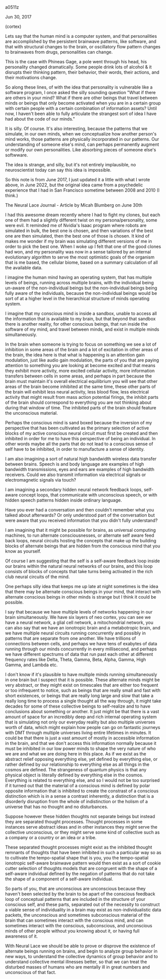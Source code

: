 a0511z

Jun 30, 2017

(cortex)

Lets say that the human mind is a computer system, and that personalities are accomplished by the persistent brainwave patterns, like software, and that with structural changes to the brain, or oscillatory flow pattern changes to brainwaves from drugs, personalities can change.

This is the case with Phineas Gage, a pole went through his head, his personality changed dramatically. Some people drink lots of alcohol & it disrupts their thinking pattern, their behavior, their words, their actions, and their motivations change.

So along these lines, of with the idea that personality is vulnerable like a software program, I once asked the silly sounding question "What if there are others in your mind? What if there are other beings that travel between minds or beings that only become activated when you are in a certain group with certain people with a certain combination of information assets? Until now, I haven't been able to fully articulate the strangest sort of idea I have had about the code of our minds."

It is silly. Of course. It's also interesting, because the patterns that we simulate, in our own minds, when we conceptualize how another person's mind works, those patterns are physically incorporated in our patterns. Our understanding of someone else's mind, can perhaps permanently augment or modify our own personalities. Like absorbing pieces of someone else's softwware.

The idea is strange, and silly, but it's not entirely implausible, no neuroscientist today can say this idea is impossible.

So this note is from June 2017, I just updated it a little with what I wrote above, in June 2022, but the original idea came from a psychedelic experience that I had in San Francisco sometime between 2008 and 2010 (I think.) 

The Neural Lace Journal - Article by Micah Blumberg on June 30th

I had this awesome dream recently where I had to fight my clones, but each one of them had a slightly different twist on my persona/personality, some were evil. It reminded me of Nvidia's Isaac program where robots are simulated in bulk, the best one is chosen, and then variations of the best one are then simulated, then the best one of those is chosen. It kind of makes me wonder if my brain was simulating different versions of me in order to pick the best one. When I woke up I felt that one of the good clones had won, and my personality was now in a sense tailored by an internal evolutionary algorithm to serve the most optimistic goals of the organism that is me based, the cellular biome, based on a summary calculation of all the available data.

I imagine the human mind having an operating system, that has multiple levels of beings, running across multiple brains, with the individual being un-aware of the non-individual beings but the non-individual beings being fully aware of the individuals, because the non-individual beings would be sort of at a higher level in the hierarchical structure of minds operating system.

I imagine that my conscious mind is inside a sandbox, unable to access all the information that is available to my brain, but that beyond that sandbox there is another reality, for other conscious beings, that run inside the software of my mind, and travel between minds, and exist in multiple minds simultaneously.

In the brain when someone is trying to focus on something we see a lot of inhibition in some areas of the brain and a lot of excitation in other areas of the brain, the idea here is that what is happening is an attention gain modulation, just like audio gain modulation, the parts of you that are paying attention to something you are looking at become excited and that means they exhibit more activity, more excited cellular activity, more information transfers between cells in some areas, and perhaps in part because the brain must maintain it's overall electrical equilibrium you will see that other areas of the brain become inhibited at the same time, these other parts of the brain will exhibit less neural activity, less blood flow, less electrical activity that might result from mass action potential firings, the inhibit parts of the brain should correspond to everything you are not thinking about during that window of time. The inhibited parts of the brain should feature the unconscious material.

Perhaps the conscious mind is sand boxed because the inversion of my perspective that has been cultivated as the primary selection of active blocks of my active conscious neural circuit must first be created and then inhibited in order for me to have this perspective of being an individual. In other words maybe all the parts that do not lead to a conscious sense of self have to be inhibited, in order to manufacture a sense of identity.

I am also imagining a sort of natural high bandwidth wireless data transfer between brains. Speech is and body language are examples of high bandwidth transmissions, eyes and ears are examples of high bandwidth receivers. Could we also transmit information via electrical signals or electromagnetic signals via touch?

I am imagining a secondary hidden neural network feedback loops, self-aware concept loops, that communicate with unconscious speech, or with hidden speech patterns hidden inside ordinary language.

Have you ever had a conversation and then couldn't remember what you talked about afterwards? Or only understood part of the conversation but were aware that you received information that you didn't fully understand?

I am imagining that it might be possible for brains, as universal computing machines, to run alternate consciousnesses, or alternate self aware feed back loops, neural circuits hosting the concepts that make up the building blocks of alternate beings that are hidden from the conscious mind that you know as yourself.

Of course I am suggesting that the self is a self-aware feedback loop inside our brains within the natural neural networks of our brains, and this loop consists of blocks of concepts that take turns being activated in the rich club neural circuits of the mind.

One perhaps silly idea that keeps me up late at night sometimes is the idea that there may be alternate conscious beings in your mind, that interact with alternate conscious beings in other minds is strange but I think it could be possible.

I say that because we have multiple levels of networks happening in our brain simultaneously. We have six layers of neo cortex, you can see we have a neural network, a glial cell network, a mitochondrial network, you can also say that we have an ionotropic brain and a metabotropic brain, and we have multiple neural circuits running concurrently and possibly in patterns that are separate from one another. We have trillions of connections between cells, and perhaps we have tens of exabytes of data running through our minds concurrently in every millisecond, and perhaps we have different spectrums of data that run past each other at different frequency rates like Delta, Theta, Gamma, Beta, Alpha, Gamma, High Gamma, and Lambda etc.
 
I don't know if it's plausible to have multiple minds running simultaneously in one brain but I suspect that it is possible. These alternate minds might be very abstract, or they might exist on timescales that are either too frequent or too infrequent to notice, such as beings that are really small and fast with short existences, or beings that are really long large and slow that take a really long time to process a single thought all the way through, it might take decades for some of these collective beings to self-realize and to have conclusions about something or another. It just might be that there is a vast amount of space for an incredibly deep and rich internal operating system that is simulating not only our everyday reality but also multiple universes worth of data, which might explain how people can go on fantastic journeys with DMT through multiple universes living entire lifetimes in minutes. It could be that there is just a vast amount of mostly in accessible information in the brain, and that we don't access this information normally because it must be inhibited in our low power minds to shape the very nature of who we are and what we are doing here in this place. As if we exist as the abstract relief opposing everything else, yet defined by everything else, or rather defined by our relationship to everything else as all things in the cosmos are defined. The strangeness of quantum physics is that any physical object is literally defined by everything else in the cosmos. Everything is related to everything else, and so I would not be too surprised if it turned out that the material of a conscious mind is defined by polar opposite information that is inhibited to create the constrast of a conscious distinction which is in a sense a contrast inherently, a distinction that is a disorderly disruption from the whole of indistinction or the holism of a universe that has no thought and no disturbances.

Suppose however these hidden thoughts not separate beings but instead they are separated thought processes. Thought processes in some instances serve abstract ideas and in other instances they might serve the collective unconscious, or they might serve some kind of collective such as a company or a country or an idea or a tribe.

These separated thought processes might exist as the inhibited thought remnants of thoughts that have been inhibited in such a particular way so as to cultivate the tempo-spatial shape that is you, you the tempo-spatial ionotropic self-aware brainwave pattern would then exist as a sort of cookie cutter selection of thoughts models that are congruent with the shape of a self-aware individual defined by the negation of patterns that do not take the shape of a component of a self-aware individual.

So parts of you, that are unconscious are unconscious because they haven't been selected by the brain to be apart of the conscious feedback loop of conceptual patterns that are included in the structure of your conscious self, and these parts, separated out of the necessity to construct a viable sense of individuality in a brain may exist as non-individualistic data packets, the unconscious and sometimes subconscious material of the brain that can sometimes interact with the conscious mind, and can sometimes interact with the conscious, subconscious, and unconscious minds of other people without you knowing about it, or having full awareness of it.

With Neural Lace we should be able to prove or disprove the existence of alternate beings running on brains, and begin to analyze group behavior in new ways, to understand the collective dynamics of group behavior and to understand collective mental illnesses better, so that we can treat the disturbed masses of humans who are mentally ill in great numbers and unconscious of that fact.
